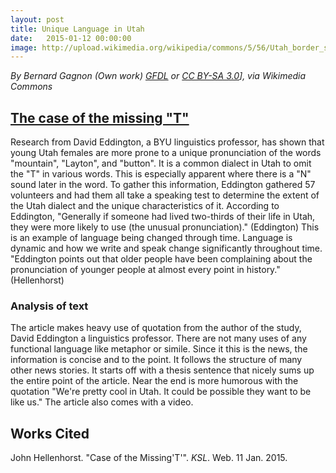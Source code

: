 ```yaml
---
layout: post
title: Unique Language in Utah
date:   2015-01-12 00:00:00
image: http://upload.wikimedia.org/wikipedia/commons/5/56/Utah_border_sign.jpg
---
```

*By Bernard Gagnon (Own work) [GFDL](http://www.gnu.org/copyleft/fdl.html) or [CC BY-SA 3.0](http://creativecommons.org/licenses/by-sa/3.0)], via Wikimedia Commons*

## [The case of the missing "T"](http://www.ksl.com/?sid=16460735)

Research from David Eddington, a BYU linguistics professor, has shown that young Utah females are 
more prone to a unique pronunciation of the words "mountain", "Layton", and "button". It is a common dialect
in Utah to omit the "T" in various words. This is especially apparent where there is a "N" sound later in the 
word. To gather this information, Eddington gathered 57 volunteers and had them all take a speaking test to determine
the extent of the Utah dialect and the unique characteristics of it. According to Eddington, "Generally if someone had lived
two-thirds of their life in Utah, they were more likely to use (the unusual pronunciation)." (Eddington) This is an example of language
being changed through time. Language is dynamic and how we write and speak change significantly throughout time. "Eddington points out that older people have been complaining about the pronunciation of younger people at almost every point in history." (Hellenhorst)

### Analysis of text

The article makes heavy use of quotation from the author of the study, David Eddington a linguistics professor. There are not many uses of any functional language like metaphor or simile. Since it this is the news, the information is concise and to the point. It follows the structure of many other news stories. It starts off with a thesis sentence that nicely sums up the entire point of the article. Near the end is more humorous with the quotation "We're pretty cool in Utah. It could be possible they want to be like us." The article also comes with a video.

## Works Cited

John Hellenhorst. "Case of the Missing'T'". *KSL*. Web. 11 Jan. 2015.
